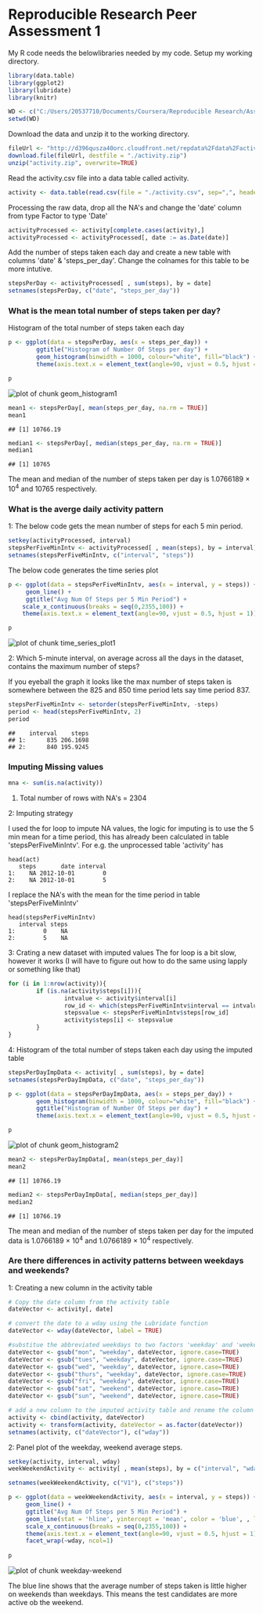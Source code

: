 Reproducible Research Peer Assessment 1
=======================================

My R code needs the belowlibraries needed by my code.
Setup my working directory.


```r
library(data.table)
library(ggplot2)
library(lubridate)
library(knitr)

WD <- c("C:/Users/20537710/Documents/Coursera/Reproducible Research/Assignment-1/RepData_PeerAssessment1")
setwd(WD)
```

Download the data and unzip it to the working directory.


```r
fileUrl <- "http://d396qusza40orc.cloudfront.net/repdata%2Fdata%2Factivity.zip"
download.file(fileUrl, destfile = "./activity.zip")
unzip("activity.zip", overwrite=TRUE)
```

Read the activity.csv file into a data table called activity.


```r
activity <- data.table(read.csv(file = "./activity.csv", sep=",", header = TRUE))
```

Processing the raw data, drop all the NA's and change the 'date' column from type Factor to type 'Date'


```r
activityProcessed <- activity[complete.cases(activity),]
activityProcessed <- activityProcessed[, date := as.Date(date)]
```

Add the number of steps taken each day and create a new table with columns 'date' & 'steps_per_day'. Change the colnames for this table to be more intutive.


```r
stepsPerDay <- activityProcessed[ , sum(steps), by = date]
setnames(stepsPerDay, c("date", "steps_per_day"))
```

### What is the mean total number of steps taken per day?

Histogram of the total number of steps taken each day


```r
p <- ggplot(data = stepsPerDay, aes(x = steps_per_day)) + 
        ggtitle("Histogram of Number Of Steps per day") +
        geom_histogram(binwidth = 1000, colour="white", fill="black") +
        theme(axis.text.x = element_text(angle=90, vjust = 0.5, hjust = 1))

p
```

![plot of chunk geom_histogram1](figure/geom_histogram1-1.png) 


```r
mean1 <- stepsPerDay[, mean(steps_per_day, na.rm = TRUE)]
mean1
```

```
## [1] 10766.19
```

```r
median1 <- stepsPerDay[, median(steps_per_day, na.rm = TRUE)]
median1
```

```
## [1] 10765
```

The mean and median of the number of steps taken per day is 1.0766189 &times; 10<sup>4</sup> and 10765 respectively.

### What is the averge daily activity pattern

1: The below code gets the mean number of steps for each 5 min period.


```r
setkey(activityProcessed, interval)
stepsPerFiveMinIntv <- activityProcessed[ , mean(steps), by = interval]
setnames(stepsPerFiveMinIntv, c("interval", "steps"))
```

The below code generates the time series plot

```r
p <- ggplot(data = stepsPerFiveMinIntv, aes(x = interval, y = steps)) +
     geom_line() +
     ggtitle("Avg Num Of Steps per 5 Min Period") +
    scale_x_continuous(breaks = seq(0,2355,100)) +
    theme(axis.text.x = element_text(angle=90, vjust = 0.5, hjust = 1))

p
```

![plot of chunk time_series_plot1](figure/time_series_plot1-1.png) 

2: Which 5-minute interval, on average across all the days in the dataset, contains the maximum number of steps?

If you eyeball the graph it looks like the max number of steps taken is somewhere between the 825 and 850 time period lets say time period 837.


```r
stepsPerFiveMinIntv <- setorder(stepsPerFiveMinIntv, -steps)
period <- head(stepsPerFiveMinIntv, 2)
period
```

```
##    interval    steps
## 1:      835 206.1698
## 2:      840 195.9245
```

### Imputing Missing values


```r
mna <- sum(is.na(activity))
```
1. Total number of rows with NA's = 2304

2: Imputing strategy

I used the for loop to impute NA values, the logic for imputing is to use the 5 min mean for a time period, this has already been calculated in table 'stepsPerFiveMinIntv'. For e.g. the unprocessed table 'activity' has 

```
head(act)
   steps       date interval
1:    NA 2012-10-01        0
2:    NA 2012-10-01        5
```

I replace the NA's with the mean for the time period in table 'stepsPerFiveMinIntv'

```
head(stepsPerFiveMinIntv)
   interval steps
1:        0    NA
2:        5    NA
```

3: Crating a new dataset with imputed values
The for loop is a bit slow, however it works (I will have to figure out how to do the same using lapply or something like that)


```r
for (i in 1:nrow(activity)){
        if (is.na(activity$steps[i])){
                intvalue <- activity$interval[i]
                row_id <- which(stepsPerFiveMinIntv$interval == intvalue)
                stepsvalue <- stepsPerFiveMinIntv$steps[row_id]
                activity$steps[i] <- stepsvalue
        }
}
```


4: Histogram of the total number of steps taken each day using the imputed table


```r
stepsPerDayImpData <- activity[ , sum(steps), by = date]
setnames(stepsPerDayImpData, c("date", "steps_per_day"))
```



```r
p <- ggplot(data = stepsPerDayImpData, aes(x = steps_per_day)) + 
        geom_histogram(binwidth = 1000, colour="white", fill="black") +
        ggtitle("Histogram of Number Of Steps per day") +
        theme(axis.text.x = element_text(angle=90, vjust = 0.5, hjust = 1))

p
```

![plot of chunk geom_histogram2](figure/geom_histogram2-1.png) 


```r
mean2 <- stepsPerDayImpData[, mean(steps_per_day)]
mean2
```

```
## [1] 10766.19
```

```r
median2 <- stepsPerDayImpData[, median(steps_per_day)]
median2
```

```
## [1] 10766.19
```

The mean and median of the number of steps taken per day for the imputed data is 1.0766189 &times; 10<sup>4</sup> and 1.0766189 &times; 10<sup>4</sup> respectively.

### Are there differences in activity patterns between weekdays and weekends?

1: Creating a new column in the activity table 


```r
# Copy the date column from the activity table
dateVector <- activity[, date]

# convert the date to a wday using the Lubridate function
dateVector <- wday(dateVector, label = TRUE)

#substitue the abbreviated weekdays to two factors 'weekday' and 'weekend'
dateVector <- gsub("mon", "weekday", dateVector, ignore.case=TRUE)
dateVector <- gsub("tues", "weekday", dateVector, ignore.case=TRUE)
dateVector <- gsub("wed", "weekday", dateVector, ignore.case=TRUE)
dateVector <- gsub("thurs", "weekday", dateVector, ignore.case=TRUE)
dateVector <- gsub("fri", "weekday", dateVector, ignore.case=TRUE)
dateVector <- gsub("sat", "weekend", dateVector, ignore.case=TRUE)
dateVector <- gsub("sun", "weekend", dateVector, ignore.case=TRUE)

# add a new column to the imputed activity table and rename the column names
activity <- cbind(activity, dateVector)
activity <- transform(activity, dateVector = as.factor(dateVector))
setnames(activity, c("dateVector"), c("wday"))
```

2: Panel plot of the weekday, weekend average steps.


```r
setkey(activity, interval, wday)
weekWeekendActivity <- activity[ , mean(steps), by = c("interval", "wday")]

setnames(weekWeekendActivity, c("V1"), c("steps"))

p <- ggplot(data = weekWeekendActivity, aes(x = interval, y = steps)) +
     geom_line() +
     ggtitle("Avg Num Of Steps per 5 Min Period") +
     geom_line(stat = 'hline', yintercept = 'mean', color = 'blue', , linetype = 2) +
     scale_x_continuous(breaks = seq(0,2355,100)) +
     theme(axis.text.x = element_text(angle=90, vjust = 0.5, hjust = 1)) +
     facet_wrap(~wday, ncol=1)
     
p
```

![plot of chunk weekday-weekend](figure/weekday-weekend-1.png) 

The blue line shows that the average number of steps taken is little higher on weekends than weekdays. This means the test candidates are more active ob the weekend.

